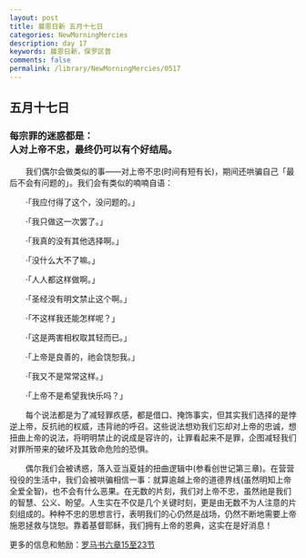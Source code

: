```yaml
---
layout: post
title: 晨恩日新 五月十七日
categories: NewMorningMercies
description: day 17
keywords: 晨恩日新，保罗区普
comments: false
permalink: /library/NewMorningMercies/0517
---
```


## 五月十七日

### 每宗罪的迷惑都是： <br> 人对上帝不忠，最终仍可以有个好结局。

&emsp;&emsp;我们偶尔会做类似的事——对上帝不忠(时间有短有长)，期间还哄骗自己「最后不会有问题的」。我们会有类似的喃喃自语：

&emsp;&emsp;·「我应付得了这个，没问题的。」

&emsp;&emsp;·「我只做这一次罢了。」

&emsp;&emsp;·「我真的没有其他选择啊。」

&emsp;&emsp;·「没什么大不了嘛。」

&emsp;&emsp;·「人人都这样做啊。」

&emsp;&emsp;·「圣经没有明文禁止这个啊。」

&emsp;&emsp;·「不这样我还能怎样呢？」

&emsp;&emsp;·「这是两害相权取其轻而已。」

&emsp;&emsp;·「上帝是良善的，祂会饶恕我。」

&emsp;&emsp;·「我又不是常常这样。」

&emsp;&emsp;·「上帝不是希望我快乐吗？」

&emsp;&emsp;每个说法都是为了减轻罪疚感，都是借口、掩饰事实，但其实我们选择的是悖逆上帝，反抗祂的权威，违背祂的呼召。这些说法想劝我们忘却对上帝的忠诚，想扭曲上帝的说法，将明明禁止的说成是容许的，让罪看起来不是罪，企图减轻我们对罪所带来的破坏及其致命危险的恐惧。

&emsp;&emsp;偶尔我们会被诱惑，落入亚当夏娃的扭曲逻辑中(参看创世记第三章)。在营营役役的生活中，我们会被哄骗相信一事：就算逾越上帝的道德界线(虽然明知上帝全爱全智)，也不会有什么恶果。在无数的片刻，我们对上帝不忠，虽然祂是我们的智慧、公义、盼望。人生实在不仅是几个关键时刻，更是由无数不为人注意的片刻组成的。种种不忠的思想言行，表明我们的心仍然是战场，仍然不断地需要上帝施恩拯救与饶恕。靠着基督耶稣，我们拥有上帝的恩典，这实在是好消息！

更多的信息和勉励：[罗马书六章15至23节]()
